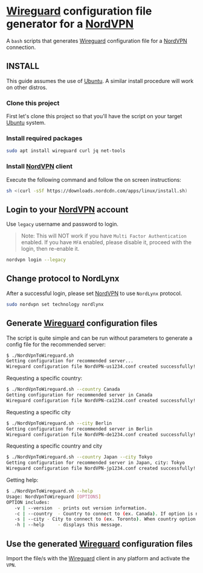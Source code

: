 # [Wireguard](https://www.wireguard.com) configuration file generator for a [NordVPN](https://nordvpn.com)

A `bash` scripts that generates [Wireguard](https://www.wireguard.com) configuration file for a [NordVPN](https://nordvpn.com) connection.

## INSTALL

This guide assumes the use of [Ubuntu](https://ubuntu.com). A similar install procedure will work on other distros.

### Clone this project

First let's clone this project so that you'll have the script on your target [Ubuntu](https://ubuntu.com) system.

### Install required packages

```bash
sudo apt install wireguard curl jq net-tools
```

### Install [NordVPN](https://nordvpn.com) client

Execute the following command and follow the on screen instructions:

```bash
sh <(curl -sSf https://downloads.nordcdn.com/apps/linux/install.sh)
```

## Login to your [NordVPN](https://nordvpn.com) account

Use `legacy` username and password to login.

> Note: This will NOT work if you have `Multi Factor Authentication` enabled. If you have `MFA` enabled, please disable it, proceed with the login, then re-enable it.

```bash
nordvpn login --legacy​
```

## Change protocol to NordLynx

After a successful login, please set [NordVPN](https://nordvpn.com) to use `NordLynx` protocol.

```bash
sudo nordvpn set technology nordlynx
```

## Generate [Wireguard](https://www.wireguard.com) configuration files

The script is quite simple and can be run without parameters to generate a config file for the recommended server:

```bash
$ ./NordVpnToWireguard.sh
Getting configuration for recommended server...
Wireguard configuration file NordVPN-us1234.conf created successfully!
```

Requesting a specific country:

```bash
$ ./NordVpnToWireguard.sh --country Canada
Getting configuration for recommended server in Canada
Wireguard configuration file NordVPN-ca1234.conf created successfully!
```

Requesting a specific city

```bash
$ ./NordVpnToWireguard.sh --city Berlin
Getting configuration for recommended server in Berlin
Wireguard configuration file NordVPN-de1234.conf created successfully!
```

Requesting a specific country and city

```bash
$ ./NordVpnToWireguard.sh --country Japan --city Tokyo
Getting configuration for recommended server in Japan, city: Tokyo
Wireguard configuration file NordVPN-jp1234.conf created successfully!
```

Getting help:

```bash
$ ./NordVpnToWireguard.sh --help
Usage: NordVpnToWireguard [OPTIONS]
OPTION includes:
   -v | --version  - prints out version information.
   -c | --country  - Country to connect to (ex. Canada). If option is not provided, NordVPN will get a wireguard configuration for the recommended country, unless a valid city name is provided.
   -s | --city - City to connect to (ex. Toronto). When country option is provided, NordVPN will look for the the city within the country and return the fastest server. If no country is provided, NordVPN will look up the fastest server for a city matching the name.
   -h | --help     - displays this message.
```

## Use the generated [Wireguard](https://www.wireguard.com) configuration files

Import the file/s with the  [Wireguard](https://www.wireguard.com) client in any platform and activate the `VPN`.
